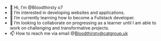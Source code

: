 - 👋 Hi, I’m @BIoodthirsty o7
- 👀 I’m interested in developing websites and applications.
- 🌱 I’m currently learning how to become a Fullstack developer.
- 💞️ I’m looking to collaborate on progressing as a learner until I am able to work on challenging and transformative projects.
- 📫 How to reach me via email @BIoodthirsty@catgroup.uk
